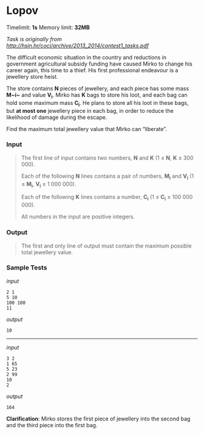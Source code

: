 # Lopov

Timelimit: **1s** Memory limit: **32MB**

*Task is originally from http://hsin.hr/coci/archive/2013_2014/contest1_tasks.pdf*

The difficult economic situation in the country and reductions in
government agricultural subsidy funding have caused Mirko to change his
career again, this time to a thief. His first professional endeavour is
a jewellery store heist.

The store contains **N** pieces of jewellery, and each piece has some
mass **M~i~** and value **V<sub>i</sub>**. Mirko has **K** bags to store his
loot, and each bag can hold some maximum mass **C<sub>i</sub>**. He plans to
store all his loot in these bags, but **at most one** jewellery piece in
each bag, in order to reduce the likelihood of damage during the escape.

Find the maximum total jewellery value that Mirko can “liberate”.

### Input
> The first line of input contains two numbers, **N** and **K** (1 ≤
> **N**, **K** ≤ 300 000).
>
> Each of the following **N** lines contains a pair of numbers, **M<sub>i</sub>**
> and **V<sub>i</sub>** (1 ≤ **M<sub>i</sub>**, **V<sub>i</sub>** ≤ 1 000 000).
>
> Each of the following **K** lines contains a number, **C<sub>i</sub>** (1 ≤
> **C<sub>i</sub>** ≤ 100 000 000).
>
> All numbers in the input are positive integers.

### Output
> The first and only line of output must contain the maximum possible
> total jewellery value.

### Sample Tests
_input_

```
2 1
5 10
100 100
11
```

_output_
```
10
```

---


_input_

```
3 2
1 65
5 23
2 99
10
2
```

_output_
```
164
```

**Clarification**: Mirko stores the first piece of
jewellery into the second bag and the third piece into the first bag.